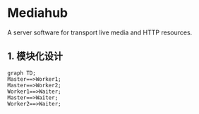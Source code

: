 # Mediahub

A  server software for transport live media and HTTP resources.

## 1. 模块化设计

```mermaid
graph TD;
Master==>Worker1;
Master==>Worker2;
Worker1==>Waiter;
Master==>Waiter;
Worker2==>Waiter;
```
